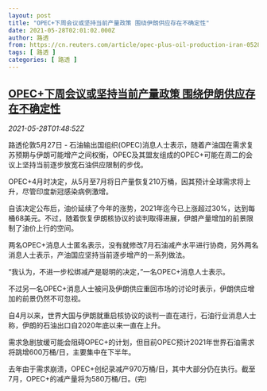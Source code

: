 ```yaml
---
layout: post
title: "OPEC+下周会议或坚持当前产量政策 围绕伊朗供应存在不确定性"
date: 2021-05-28T02:01:02.000Z
author: 路透
from: https://cn.reuters.com/article/opec-plus-oil-production-iran-0528-idCNKCS2D904Q
tags: [ 路透 ]
categories: [ 路透 ]
---
```

<!--1622167262000-->
[OPEC+下周会议或坚持当前产量政策 围绕伊朗供应存在不确定性](https://cn.reuters.com/article/opec-plus-oil-production-iran-0528-idCNKCS2D904Q)
------

<div>
<div><i>2021-05-28T01:48:52Z</i></div><p>路透伦敦5月27日 - 石油输出国组织(OPEC)消息人士表示，随着产油国在需求复苏预期与伊朗可能增产之间权衡，OPEC及其盟友组成的OPEC+可能在周二的会议上坚持当前逐步放宽石油供应限制的步伐。</p><p>OPEC+4月时决定，从5月至7月将日产量恢复210万桶，因其预计全球需求将上升，尽管印度新冠感染病例激增。</p><p>自该决定公布后，油价延续了今年的涨势，2021年迄今已上涨超过30%，达到每桶68美元。不过，随着恢复伊朗核协议的谈判取得进展，伊朗产量增加的前景限制了油价上行的空间。</p><p>两名OPEC+消息人士匿名表示，没有就修改7月石油减产水平进行协商，另外两名消息人士表示，产油国应坚持当前逐步增产的一系列做法。</p><p>“我认为，不进一步松绑减产是聪明的决定，”一名OPEC+消息人士表示。</p><p>不过另一名OPEC+消息人士被问及伊朗供应重回市场的讨论时表示，伊朗供应增加的前景仍然不可忽视。</p><p>自4月以来，世界大国与伊朗就重启核协议的谈判一直在进行，石油行业消息人士称，伊朗的石油出口自2020年底以来一直在上升。</p><p>需求急剧放缓可能会阻碍OPEC+的计划，但目前OPEC预计2021年世界石油需求将跳增600万桶/日，主要集中在下半年。</p><p>去年由于需求崩溃，OPEC+创纪录减产970万桶/日，其中大部分仍在执行。截至7月，OPEC+的减产量将为580万桶/日。(完)</p>
</div>
